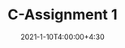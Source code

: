 ---
type: assignment
date: 2021-1-10T4:00:00+4:30
title: C-Assignment 1 
pdf: /static_files/assignments/CAssignment1.pdf
attachment: /static_files/assignments/CAssignment1.zip
#solutions: /static_files/assignments
due: 2021-1-17T23:59:00+3:30
---